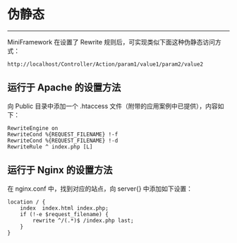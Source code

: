 # 伪静态

---

MiniFramework 在设置了 Rewrite 规则后，可实现类似下面这种伪静态访问方式：

`http://localhost/Controller/Action/param1/value1/param2/value2`

## 运行于 Apache 的设置方法

向 Public 目录中添加一个 .htaccess 文件（附带的应用案例中已提供），内容如下：

```
RewriteEngine on
RewriteCond %{REQUEST_FILENAME} !-f
RewriteCond %{REQUEST_FILENAME} !-d
RewriteRule ^ index.php [L]
```

## 运行于 Nginx 的设置方法

在 nginx.conf 中，找到对应的站点，向 server{} 中添加如下设置：

```
location / {
    index  index.html index.php;
    if (!-e $request_filename) {
        rewrite ^/(.*)$ /index.php last;
    }
}
```



